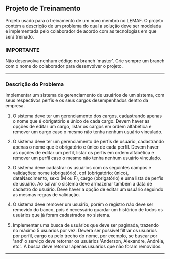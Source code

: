 ## Projeto de Treinamento

Projeto usado para o treinamento de um novo membro no LEMAF. O projeto contém a descrição de um problema do qual a solução deve ser modelada e implementada pelo colaborador de acordo com as tecnologias em que será treinado.

### IMPORTANTE

Não desenvolva nenhum código no branch 'master'. Crie sempre um branch com o nome do colaborador para desenvolver o projeto.
	
-----

### Descrição do Problema ###

Implementar um sistema de gerenciamento de usuários de um sistema, com seus respectivos perfis e os seus cargos desempenhados dentro da empresa.

1) O sistema deve ter um gerenciamento dos cargos, cadastrando apenas o nome que é obrigatório e único de cada cargo. Devem haver as opções de editar um cargo, listar os cargos em ordem alfabética e remover um cargo caso o mesmo não tenha nenhum usuário vinculado.

2) O sistema deve ter um gerenciamento de perfis de usuário, cadastrando apenas o nome que é obrigatório e único de cada perfil. Devem haver as opções de editar um perfil, listar os perfis em ordem alfabética e remover um perfil caso o mesmo não tenha nenhum usuário vinculado.

3) O sistema deve cadastrar os usuários com os seguintes campos e validaçôes: nome (obrigatório), cpf (obrigatório; único), dataNascimento, sexo (M ou F), cargo (obrigatório) e uma lista de perfis de usuário. Ao salvar o sistema deve armazenar também a data de cadastro do usuário. Deve haver a opção de editar um usuário seguindo as mesmas regras de validação.

4) O sistema deve remover um usuário, porém o registro não deve ser removido do banco, pois é necessário guardar um histórico de todos os usuários que já foram cadastrados no sistema.

5) Implementar uma busca de usuários que deve ser paginada, trazendo no máximo 5 usuários por vez. Deverá ser possível filtrar os usuários por perfil, cargo ou pelo trecho do nome, por exemplo, se buscar por 'and' o serviço deve retornar os usuários 'Anderson, Alexandre, Andréia, etc.'. A busca deve retornar apenas usuários que não foram removidos.

-----

